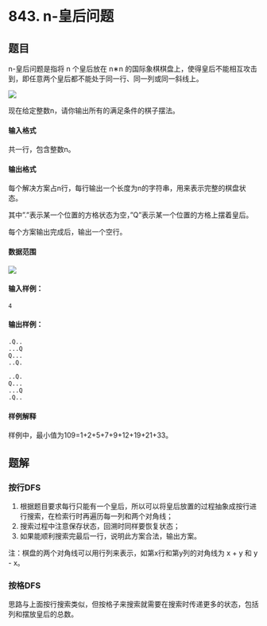 <!--
 * @Author: shaqsnake
 * @Email: shaqsnake@gmail.com
 * @Date: 2019-09-16 15:58:00
 * @LastEditTime: 2019-09-21 09:43:36
 * @Description: Acwing 843
 -->

# 843. n-皇后问题

## 题目

n-皇后问题是指将 n 个皇后放在 n∗n 的国际象棋棋盘上，使得皇后不能相互攻击到，即任意两个皇后都不能处于同一行、同一列或同一斜线上。

![](https://cdn.acwing.com/media/article/image/2019/06/08/19_860e00c489-1_597ec77c49-8-queens.png)

现在给定整数n，请你输出所有的满足条件的棋子摆法。

#### 输入格式

共一行，包含整数n。

#### 输出格式

每个解决方案占n行，每行输出一个长度为n的字符串，用来表示完整的棋盘状态。

其中”.”表示某一个位置的方格状态为空，”Q”表示某一个位置的方格上摆着皇后。

每个方案输出完成后，输出一个空行。

#### 数据范围

![](http://latex.codecogs.com/gif.latex?\\1%20\leq%20n%20\leq%209)

#### 输入样例：

```
4
```

#### 输出样例：

```
.Q..
...Q
Q...
..Q.

..Q.
Q...
...Q
.Q..

```

#### 样例解释

样例中，最小值为109=1+2+5+7+9+12+19+21+33。

## 题解

### 按行DFS

1. 根据题目要求每行只能有一个皇后，所以可以将皇后放置的过程抽象成按行进行搜索，在检索行时再遍历每一列和两个对角线；
2. 搜索过程中注意保存状态，回溯时同样要恢复状态；
3. 如果能顺利搜索完最后一行，说明此方案合法，输出方案。

注：棋盘的两个对角线可以用行列来表示，如第x行和第y列的对角线为 x + y 和 y - x。

### 按格DFS

思路与上面按行搜索类似，但按格子来搜索就需要在搜索时传递更多的状态，包括列和摆放皇后的总数。
